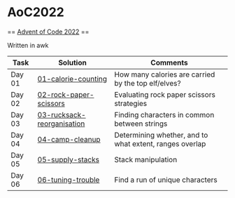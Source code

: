# AoC2022
== [Advent of Code 2022](https://adventofcode.com/2022) ==

Written in awk


Task | Solution | Comments
---  | ---      | ---
Day 01 | [01-calorie-counting](01-calorie-counting/solve.awk) | How many calories are carried by the top elf/elves?
Day 02 | [02-rock-paper-scissors](02-rock-paper-scissors/solve.awk) | Evaluating rock paper scissors strategies
Day 03 | [03-rucksack-reorganisation](03-rucksack-reorganisation/solve.awk) | Finding characters in common between strings
Day 04 | [04-camp-cleanup](04-camp-cleanup/solve.awk) | Determining whether, and to what extent, ranges overlap
Day 05 | [05-supply-stacks](05-supply-stacks/solve.awk) | Stack manipulation
Day 06 | [06-tuning-trouble](06-tuning-trouble/solve.awk) | Find a run of unique characters
